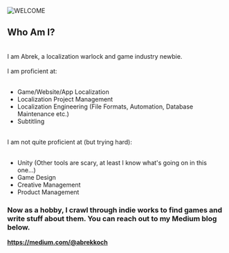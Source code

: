 ![WELCOME](https://user-images.githubusercontent.com/44588876/187804814-2876dace-ab06-41a5-b303-f29ece721e9d.gif)



## Who Am I?
<br>
I am Abrek, a localization warlock and game industry newbie.
<br><br>
I am proficient at:
<br><br>

- Game/Website/App Localization
- Localization Project Management
- Localization Engineering (File Formats, Automation, Database Maintenance etc.)
- Subtitling
<br><br>

I am not quite proficient at (but trying hard):
<br><br>

- Unity (Other tools are scary, at least I know what's going on in this one...)
- Game Design
- Creative Management
- Product Management

### Now as a  hobby, I crawl through indie works to find games and write stuff about them. You can reach out to my Medium blog below.

**https://medium.com/@abrekkoch**
